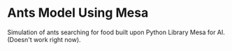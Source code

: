 # Ants Model Using Mesa
Simulation of ants searching for food built upon Python Library Mesa for AI. (Doesn't work right now).
